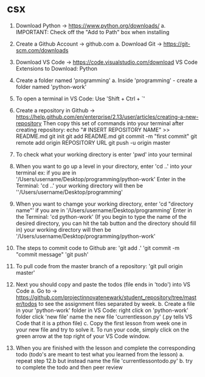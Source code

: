 # csx

1. Download Python -> https://www.python.org/downloads/
  a. IMPORTANT: Check off the "Add to Path" box when installing

2. Create a Github Account -> github.com
  a. Download Git -> https://git-scm.com/downloads
  
3. Download VS Code -> https://code.visualstudio.com/download
      VS Code Extensions to Download:
        Python
        
4. Create a folder named 'programming'
  a. Inside 'programming' - create a folder named 'python-work'
  
5. To open a terminal in VS Code:
        Use 'Shift + Ctrl + `'
        
6. Create a repository in Github -> https://help.github.com/en/enterprise/2.13/user/articles/creating-a-new-repository
      Then copy this set of commands into your terminal after creating repository:
          echo "# INSERT REPOSITORY NAME" >> README.md
          git init
          git add README.md
          git commit -m "first commit"
          git remote add origin REPOSITORY URL
          git push -u origin master
          
7. To check what your working directory is enter 'pwd' into your terminal

8. When you want to go up a level in your directory, enter 'cd ..' into your terminal
    ex: if you are in '/Users/username/Desktop/programming/python-work'
        Enter in the Terminal: 'cd ..'
        your working directory will then be ''/Users/username/Desktop/programming'

9. When you want to chamge your working directory, enter 'cd "directory name"'
        if you are in '/Users/username/Desktop/programming'
        Enter in the Terminal: 'cd python-work' (If you begin to type the name of the desired directory,
                                                 you can hit the tab button and the directory should fill in)
        your working directory will then be '/Users/username/Desktop/programming/python-work'
        
10. The steps to commit code to Github are:
        'git add .'
        'git commit -m "commit message"
        'git push'
        
11. To pull code from the master branch of a repository:
        'git pull origin master'
        
12. Next you should copy and paste the todos (file ends in 'todo') into VS Code
 a. Go to -> https://github.com/projectinnovatenewark/student_repository/tree/master/todos
    to see the assignment files separated by week.
 b. Create a file in your 'python-work' folder in VS Code:
          right click on 'python-work' folder
          click 'new file'
          name the new file 'currentlesson.py' (.py tells VS Code that it is a pthon file)
 c. Copy the first lesson from week one in your new file and try to solve it. 
    To run your code, simply click on the green arrow at the top right of your VS Code window.
 
13. When you are finished with the lesson and complete the corresponding todo
          (todo's are meant to test what you learned from the lesson)
 a. repeat step 12.b but instead name the file 'currentlessontodo.py'
 b. try to complete the todo and then peer review
